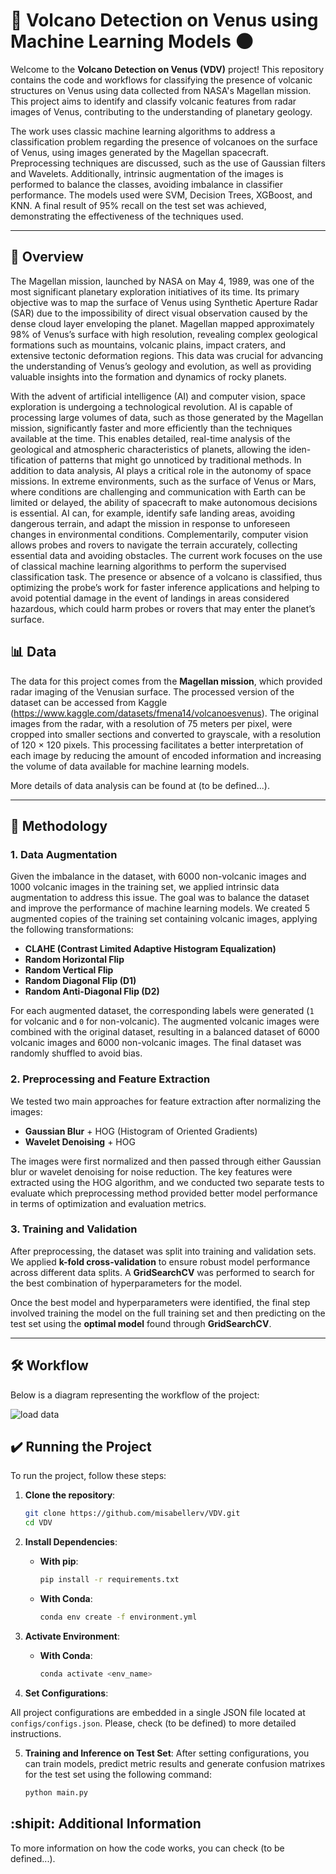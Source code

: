 # 🌋 Volcano Detection on Venus using Machine Learning Models 🌑

Welcome to the **Volcano Detection on Venus (VDV)** project! This repository contains the code and workflows for classifying the presence of volcanic structures on Venus using data collected from NASA's Magellan mission. This project aims to identify and classify volcanic features from radar images of Venus, contributing to the understanding of planetary geology.

The work uses classic machine learning algorithms to address a classification problem regarding the presence of volcanoes on the surface of Venus, using images generated by the Magellan spacecraft. Preprocessing techniques are discussed, such as the use of Gaussian filters and Wavelets. Additionally, intrinsic augmentation of the images is performed to balance the classes, avoiding imbalance in classifier performance. The models used were SVM, Decision Trees, XGBoost, and KNN. A final result of 95% recall on the test set was achieved, demonstrating the effectiveness of the techniques used.

---

## 📖 Overview

The Magellan mission, launched by NASA on May 4, 1989, was one of the most significant planetary exploration initiatives of its time. Its primary objective was to map the surface of Venus using Synthetic Aperture Radar (SAR) due to the impossibility of direct visual observation caused by the dense cloud layer enveloping the planet. Magellan mapped approximately 98% of Venus’s surface with high resolution, revealing complex geological formations such as mountains, volcanic plains, impact craters, and extensive tectonic deformation regions. This data was crucial for advancing the understanding of
Venus’s geology and evolution, as well as providing valuable insights into the formation and dynamics of rocky planets.

With the advent of artificial intelligence (AI) and computer vision, space exploration
is undergoing a technological revolution. AI is capable of processing large volumes of data, such as those generated by the Magellan mission, significantly faster and more efficiently than the techniques available at the time. This enables detailed, real-time analysis of the geological and atmospheric characteristics of planets, allowing the iden- tification of patterns that might go unnoticed by traditional methods. In addition to data analysis, AI plays a critical role in the autonomy of space missions. In extreme environments, such as the surface of Venus or Mars, where conditions are challenging and communication with Earth can be limited or delayed, the ability of spacecraft to make autonomous decisions is essential. AI can, for example, identify safe landing areas, avoiding dangerous terrain, and adapt the mission in response to unforeseen changes in environmental conditions. Complementarily, computer vision allows probes and rovers to navigate the terrain accurately, collecting essential data and avoiding obstacles. The current work focuses on the use of classical machine learning algorithms to perform the supervised classification task. The presence or absence of a volcano is classified, thus optimizing the probe’s work for faster inference applications and helping to avoid potential damage in the event of landings in areas considered hazardous, which could harm probes or rovers that may enter the planet’s surface.

## 📊 Data

The data for this project comes from the **Magellan mission**, which provided radar imaging of the Venusian surface. The processed version of the dataset can be accessed from Kaggle (https://www.kaggle.com/datasets/fmena14/volcanoesvenus). The original images from the radar, with a resolution of 75 meters per pixel, were cropped into smaller sections and converted to grayscale, with a resolution of 120 × 120 pixels. This processing facilitates a better interpretation of each image by reducing the amount of encoded information and increasing the volume of data available for machine learning models.

More details of data analysis can be found at (to be defined...).

---

## 🔬 Methodology
### 1. Data Augmentation

Given the imbalance in the dataset, with 6000 non-volcanic images and 1000 volcanic images in the training set, we applied intrinsic data augmentation to address this issue. The goal was to balance the dataset and improve the performance of machine learning models. We created 5 augmented copies of the training set containing volcanic images, applying the following transformations:

- **CLAHE (Contrast Limited Adaptive Histogram Equalization)**
- **Random Horizontal Flip**
- **Random Vertical Flip**
- **Random Diagonal Flip (D1)**
- **Random Anti-Diagonal Flip (D2)**

For each augmented dataset, the corresponding labels were generated (`1` for volcanic and `0` for non-volcanic). The augmented volcanic images were combined with the original dataset, resulting in a balanced dataset of 6000 volcanic images and 6000 non-volcanic images. The final dataset was randomly shuffled to avoid bias.

### 2. Preprocessing and Feature Extraction

We tested two main approaches for feature extraction after normalizing the images:

- **Gaussian Blur** + HOG (Histogram of Oriented Gradients)
- **Wavelet Denoising** + HOG

The images were first normalized and then passed through either Gaussian blur or wavelet denoising for noise reduction. The key features were extracted using the HOG algorithm, and we conducted two separate tests to evaluate which preprocessing method provided better model performance in terms of optimization and evaluation metrics.

### 3. Training and Validation

After preprocessing, the dataset was split into training and validation sets. We applied **k-fold cross-validation** to ensure robust model performance across different data splits. A **GridSearchCV** was performed to search for the best combination of hyperparameters for the model. 

Once the best model and hyperparameters were identified, the final step involved training the model on the full training set and then predicting on the test set using the **optimal model** found through **GridSearchCV**.

---

## 🛠️ Workflow

Below is a diagram representing the workflow of the project:

![load data](https://github.com/user-attachments/assets/9e6dbfba-9349-4c74-a8db-d6961ba82c6f)


## :heavy_check_mark: Running the Project

To run the project, follow these steps:

1. **Clone the repository**:

   ```bash
   git clone https://github.com/misabellerv/VDV.git
   cd VDV
   ```
2. **Install Dependencies**:

   - **With pip**:
     ```bash
     pip install -r requirements.txt
     ```

   - **With Conda**:
     ```bash
     conda env create -f environment.yml
     ```
3. **Activate Environment**:
   -  **With Conda**:
      ```bash
      conda activate <env_name>
      ```
4.  **Set Configurations**:

   All project configurations are embedded in a single JSON file located at `configs/configs.json`. Please, check (to be defined) to more detailed instructions.

5. **Training and Inference on Test Set**:
   After setting configurations, you can train models, predict metric results and generate confusion matrixes for the test set using the following command:
   ```bash
   python main.py
   ```

## :shipit: **Additional Information**

To more information on how the code works, you can check (to be defined...).
